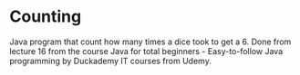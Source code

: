 # Counting
Java program that count how many times a dice took to get a 6. Done from lecture 16 from the course Java for total beginners - Easy-to-follow Java programming by Duckademy IT courses from Udemy.
